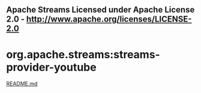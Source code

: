Apache Streams
Licensed under Apache License 2.0 - http://www.apache.org/licenses/LICENSE-2.0
--------------------------------------------------------------------------------

org.apache.streams:streams-provider-youtube
===========================================

[README.md](src/site/markdown/index.md "README")
